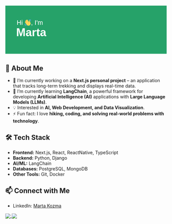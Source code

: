 ![Bannière de mon profil GitHub](header.png)

## 🚀 About Me  
- 🔭 I’m currently working on a **Next.js personal project** – an application that tracks long-term trekking and displays real-time data.  
- 🌱 I’m currently learning **LangChain**, a powerful framework for developing **Artificial Intelligence (AI)** applications with **Large Language Models (LLMs)**.  
- 💡 Interested in **AI, Web Development, and Data Visualization**.  
- ⚡ Fun fact: I love **hiking, coding, and solving real-world problems with technology**.

  
## 🛠 Tech Stack  
- **Frontend:** Next.js, React, ReactNative, TypeScript  
- **Backend:** Python, Django  
- **AI/ML:** LangChain
- **Databases:** PostgreSQL, MongoDB
- **Other Tools:** Git, Docker


## 📫 Connect with Me  
- LinkedIn: [Marta Kozma](https://www.linkedin.com/in/marta-kozma/)  

<!--
**kozmarti/kozmarti** is a ✨ _special_ ✨ repository because its `README.md` (this file) appears on your GitHub profile.

Here are some ideas to get you started:

- 🔭 I’m currently working on ...
- 🌱 I’m currently learning ...
- 👯 I’m looking to collaborate on ...
- 🤔 I’m looking for help with ...
- 💬 Ask me about ...
- 📫 How to reach me: ...
- 😄 Pronouns: ...
- ⚡ Fun fact: ...
-->

<!--START_SECTION:activity-->
<a href="https://github.com/anuraghazra/github-readme-stats">
	<img height=200 align="center" src="https://github-readme-stats.vercel.app/api?username=kozmarti" />
</a>

<a href="https://github.com/anuraghazra/convoychat">
	<img height=200 align="center" src="https://github-readme-stats.vercel.app/api/top-langs/?username=kozmarti&layout=compact" />
</a>

